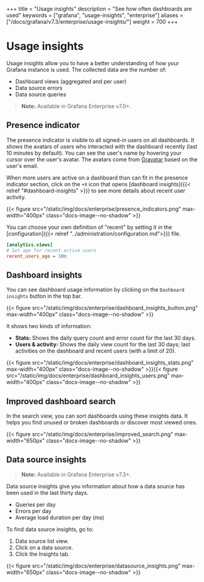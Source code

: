 +++
title = "Usage insights"
description = "See how often dashboards are used"
keywords = ["grafana", "usage-insights", "enterprise"]
aliases = ["/docs/grafana/v7.3/enterprise/usage-insights/"]
weight = 700
+++

# Usage insights

Usage insights allow you to have a better understanding of how your Grafana instance is used. The collected data are the number of:

- Dashboard views (aggregated and per user)
- Data source errors
- Data source queries

> **Note:** Available in Grafana Enterprise v7.0+.

## Presence indicator

The presence indicator is visible to all signed-in users on all dashboards. It shows the avatars of users who interacted with the dashboard recently (last 10 minutes by default). You can see the user's name by hovering your cursor over the user's avatar. The avatars come from [Gravatar](https://gravatar.com) based on the user's email.

When more users are active on a dashboard than can fit in the presence indicator section, click on the `+X` icon that opens [dashboard insights]({{< relref "#dashboard-insights" >}}) to see more details about recent user activity.

{{< figure src="/static/img/docs/enterprise/presence_indicators.png" max-width="400px" class="docs-image--no-shadow" >}}

You can choose your own definition of "recent" by setting it in the [configuration]({{< relref "../administration/configuration.md">}}) file.

```ini
[analytics.views]
# Set age for recent active users
recent_users_age = 10m
```

## Dashboard insights

You can see dashboard usage information by clicking on the `Dashboard insights` button in the top bar.

{{< figure src="/static/img/docs/enterprise/dashboard_insights_button.png" max-width="400px" class="docs-image--no-shadow" >}}

It shows two kinds of information:

- **Stats:** Shows the daily query count and error count for the last 30 days.
- **Users & activity:** Shows the daily view count for the last 30 days; last activities on the dashboard and recent users (with a limit of 20).

{{< figure src="/static/img/docs/enterprise/dashboard_insights_stats.png" max-width="400px" class="docs-image--no-shadow" >}}{{< figure src="/static/img/docs/enterprise/dashboard_insights_users.png" max-width="400px" class="docs-image--no-shadow" >}}


## Improved dashboard search

In the search view, you can sort dashboards using these insights data. It helps you find unused or broken dashboards or discover most viewed ones.

{{< figure src="/static/img/docs/enterprise/improved_search.png" max-width="650px" class="docs-image--no-shadow" >}}

## Data source insights

> **Note:** Available in Grafana Enterprise v7.3+.

Data source insights give you information about how a data source has been used in the last thirty days.

- Queries per day
- Errors per day
- Average load duration per day (ms)

To find data source insights, go to:
1. Data source list view.
1. Click on a data source.
1. Click the Insights tab.

{{< figure src="/static/img/docs/enterprise/datasource_insights.png" max-width="650px" class="docs-image--no-shadow" >}}

